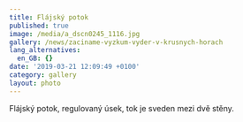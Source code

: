 ```yaml
---
title: Flájský potok
published: true
image: /media/a_dscn0245_1116.jpg
gallery: /news/zaciname-vyzkum-vyder-v-krusnych-horach
lang_alternatives:
  en_GB: {}
date: '2019-03-21 12:09:49 +0100'
category: gallery
layout: photo
---
```

Flájský potok, regulovaný úsek, tok je sveden mezi dvě stěny.
